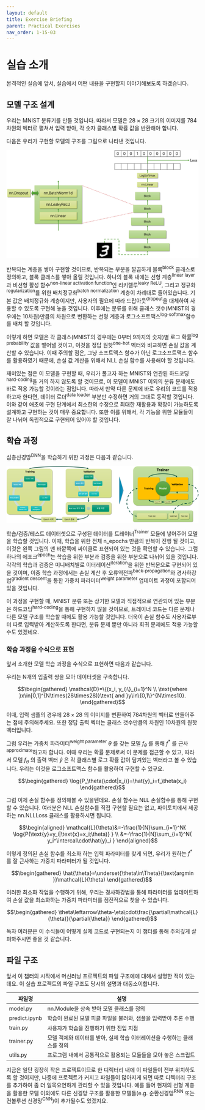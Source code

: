 ```yaml
---
layout: default
title: Exercise Briefing
parent: Practical Exercises
nav_order: 1-15-03
---
```


# 실습 소개

본격적인 실습에 앞서, 실습에서 어떤 내용을 구현할지 이야기해보도록 하겠습니다.

## 모델 구조 설계

우리는 MNIST 분류기를 만들 것입니다.
따라서 모델은 $28\times28$ 크기의 이미지를 784차원의 벡터로 펼쳐서 입력 받아, 각 숫자 클래스별 확률 값을 반환해야 합니다.

다음은 우리가 구현할 모델의 구조를 그림으로 나타낸 것입니다.

![](../../assets/images/1-15/03-model_architecture.png)

반복되는 계층을 쌓아 구현할 것이므로, 반복되는 부분을 깔끔하게 블록<sup>block</sup> 클래스로 정의하고, 블록 클래스를 쌓아 올릴 것입니다.
하나의 블록 내에는 선형 계층<sup>linear layer</sup>과 비선형 활성 함수<sup>non-linear activation function</sup>인 리키렐루<sup>leaky ReLU</sup>, 그리고 정규화<sup>regularization</sup>를 위한 배치정규화<sup>batch normalization</sup> 계층이 차례대로 들어있습니다.
기본 값은 배치정규화 계층이지만, 사용자의 필요에 따라 드랍아웃<sup>dropout</sup>을 대체하여 사용할 수 있도록 구현해 놓을 것입니다.
이후에는 분류를 위해 클래스 갯수(MNIST의 경우에는 10차원)만큼의 차원으로 변환하는 선형 계층과 로그소프트맥스<sup>log-softmax</sup>함수를 배치 할 것입니다.

이렇게 하면 모델은 각 클래스(MNIST의 경우에는 0부터 9까지의 숫자)별 로그 확률<sup>log probability</sup> 값을 뱉어낼 것이고, 이것을 정답 원핫<sup>one-hot</sup> 벡터와 비교하면 손실 값을 계산할 수 있습니다.
이때 주의할 점은, 그냥 소프트맥스 함수가 아닌 로그소프트맥스 함수를 활용하였기 때문에, 손실 값 계산을 위해서 NLL 손실 함수를 사용해야 할 것입니다.

재미있는 점은 이 모델을 구현할 때, 우리가 풀고자 하는 MNIST와 연관된 하드코딩<sup>hard-coding</sup>을 거의 하지 않도록 할 것이므로, 이 모델이 MNIST 이외의 분류 문제에도 바로 적용 가능할 것이라는 점입니다.
따라서 만약 다른 문제에 바로 우리의 코드를 적용하고자 한다면, 데이터 로더<sup>data loader</sup> 부분만 수정하면 거의 그대로 동작할 것입니다.
이와 같이 애초에 구현 단계에서 최소한의 수정으로 최대한 재활용과 확장이 가능하도록 설계하고 구현하는 것이 매우 중요합니다.
또한 이를 위해서, 각 기능을 위한 모듈들이 잘 나뉘어 독립적으로 구현되어 있어야 할 것입니다.

## 학습 과정

심층신경망<sup>DNN</sup>을 학습하기 위한 과정은 다음과 같습니다.

![](../../assets/images/1-15/03-training_procedure.png)

학습/검증/테스트 데이터셋으로 구성된 데이터를 트레이너<sup>Trainer</sup> 모듈에 넣어주어 모델을 학습할 것입니다.
이때, 학습을 위한 전체 n_epochs 만큼의 반복이 진행 될 것이고, 이것은 왼쪽 그림의 맨 바깥쪽에 싸이클로 표현되어 있는 것을 확인할 수 있습니다.
그럼 하나의 에포크<sup>epoch</sup>는 학습을 위한 부분과 검증을 위한 부분으로 나뉘어 있을 것입니다.
각각의 학습과 검증은 미니배치별로 이터레이션<sup>iteration</sup>을 위한 반복문으로 구현되어 있을 것이며, 이중 학습 과정에서는 손실 계산 후 오류역전파<sup>back-propagation</sup>와 경사하강법<sup>gradient descent</sup>을 통한 가중치 파라미터<sup>weight parameter</sup> 업데이트 과정이 포함되어 있을 것입니다.

이 과정을 구현할 때, MNIST 분류 또는 상기한 모델과 직접적으로 연관되어 있는 부분은 하드코딩<sup>hard-coding</sup>을 통해 구현하지 않을 것이므로, 트레이너 코드는 다른 문제나 다른 모델 구조를 학습할 때에도 활용 가능할 것입니다.
더욱이 손실 함수도 사용자로부터 따로 입력받아 계산하도록 한다면, 분류 문제 뿐만 아니라 회귀 문제에도 적용 가능할 수도 있겠네요.

### 학습 과정을 수식으로 표현

앞서 소개한 모델 학습 과정을 수식으로 표현하면 다음과 같습니다.

우리는 N개의 입출력 쌍을 모아 데이터셋을 구축합니다.

$$\begin{gathered}
\mathcal{D}=\{(x_i, y_i)\}_{i=1}^N \\
\text{where }x\in[0,1]^{N\times(28\times28)}\text{ and }y\in\{0,1\}^{N\times10}.
\end{gathered}$$

이때, 입력 샘플의 경우에 $28\times28$ 의 이미지를 변환하여 784차원의 벡터로 만들어주는 점에 주의해주세요.
또한 정답 출력 벡터는 클래스 갯수만큼의 차원인 10차원의 원핫 벡터입니다.

그럼 우리는 가중치 파라미터<sup>weight parameter</sup> $\theta$ 를 갖는 모델 $f_\theta$ 를 통해 $f^*$ 를 근사<sup>approximate</sup>하고자 합니다.
이때 우리는 확률 문제로써 이 문제를 접근할 수 있고, 따라서 모델 $f_\theta$ 의 출력 벡터 $\hat{y}$ 은 각 클래스별 로그 확률 값이 담겨있는 벡터라고 볼 수 있습니다.
우리는 이것을 로그소프트맥스 함수를 활용하여 구현할 수 있구요.

$$\begin{gathered}
\log{P_\theta(\cdot|x_i)}=\hat{y}_i=f_\theta(x_i)
\end{gathered}$$

그럼 이제 손실 함수를 정의해볼 수 있을텐데요.
손실 함수는 NLL 손실함수를 통해 구현할 수 있습니다.
여러분은 NLL 손실함수를 직접 구현할 필요는 없고, 파이토치에서 제공하는 nn.NLLLoss 클래스를 활용하시면 됩니다.

$$\begin{aligned}
\mathcal{L}(\theta)&=-\frac{1}{N}\sum_{i=1}^N{
    \log{P(\text{y}=y_i|\text{x}=x_i;\theta)}
} \\
&=-\frac{1}{N}\sum_{i=1}^N{
    y_i^\intercal\cdot\hat{y}_i
}
\end{aligned}$$

이렇게 정의된 손실 함수를 최소화 하는 입력 파라미터를 찾게 되면, 우리가 원하는 $f^*$ 를 잘 근사하는 가중치 파라미터가 될 것입니다.

$$\begin{gathered}
\hat{\theta}=\underset{\theta\in\Theta}{\text{argmin }}\mathcal{L}(\theta)
\end{gathered}$$

이러한 최소화 작업을 수행하기 위해, 우리는 경사하강법을 통해 파라미터를 업데이트하여 손실 값을 최소화하는 가중치 파라미터를 점진적으로 찾을 수 있습니다.

$$\begin{gathered}
\theta\leftarrow\theta-\eta\cdot\frac{\partial\mathcal{L}(\theta)}{\partial{\theta}}
\end{gathered}$$

독자 여러분은 이 수식들이 어떻게 실제 코드로 구현되는지 이 챕터를 통해 주의깊게 살펴봐주시면 좋을 것 같습니다.

## 파일 구조

앞서 이 챕터의 시작에서 머신러닝 프로젝트의 파일 구조에에 대해서 설명한 적이 있는데요.
이 실습 프로젝트의 파일 구조도 당시의 설명과 대동소이합니다.

|파일명|설명|
|-|-|
|model.py|nn.Module을 상속 받아 모델 클래스를 정의|
|predict.ipynb|학습이 완료된 모델 피클 파일을 불러와, 샘플을 입력받아 추론 수행|
|train.py|사용자가 학습을 진행하기 위한 진입 지점|
|trainer.py|모델 객체와 데이터를 받아, 실제 학습 이터레이션을 수행하는 클래스를 정의|
|utils.py|프로그램 내에서 공통적으로 활용되는 모듈들을 모아 놓은 스크립트|

지금은 일단 굉장히 작은 프로젝트이므로 한 디렉터리 내에 이 파일들이 전부 위치하도록 할 것이지만, 나중에 프로젝트가 커지고 파일들이 많아지게 되면 따로 디렉터리 구조를 추가하여 좀 더 일목요연하게 관리할 수 있을 것입니다.
예를 들어 현재의 선형 계층을 활용한 모델 이외에도 다른 신경망 구조를 활용한 모델들(e.g. 순환신경망<sup>RNN</sup> 또는 컨볼루션 신경망<sup>CNN</sup>)이 추가될수도 있겠지요.
